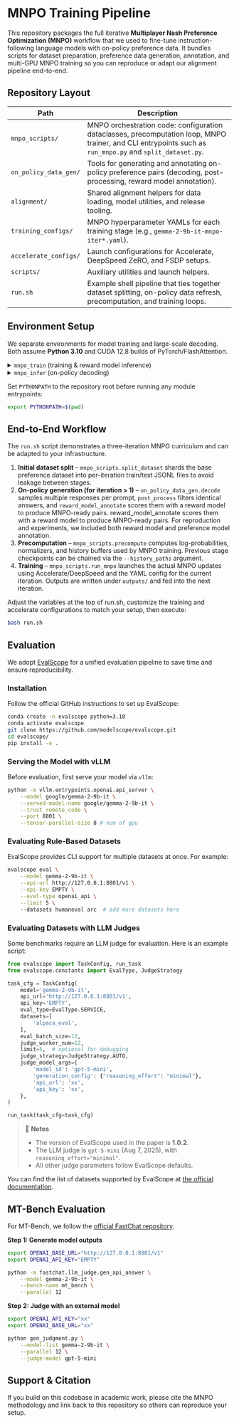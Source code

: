 # MNPO Training Pipeline

This repository packages the full iterative **Multiplayer Nash Preference Optimization (MNPO)** workflow that we used to fine-tune instruction-following language models with on-policy preference data. It bundles scripts for dataset preparation, preference data generation, annotation, and multi-GPU MNPO training so you can reproduce or adapt our alignment pipeline end-to-end.

[//]: # (## Key Features)

[//]: # (- **End-to-end alignment loop** – Automates dataset splitting, precomputation, MNPO training, and optional on-policy data refreshes across multiple iterations.)

[//]: # (- **Configurable infrastructure** – Includes ready-to-use Accelerate/DeepSpeed launch configs and per-iteration YAML training recipes targeting Gemma-2 instruction-tuned checkpoints.)

[//]: # (- **On-policy preference generation** – Provides decoding, post-processing, and reward-model scoring utilities for creating MNPO-ready binary preference datasets.)

[//]: # (- **Modular alignment utilities** – Reuses the shared `alignment` package for argument parsing, tokenizer handling, and adapter-aware checkpoint loading.)

## Repository Layout

| Path | Description |
| --- | --- |
| `mnpo_scripts/` | MNPO orchestration code: configuration dataclasses, precomputation loop, MNPO trainer, and CLI entrypoints such as `run_mnpo.py` and `split_dataset.py`. |
| `on_policy_data_gen/` | Tools for generating and annotating on-policy preference pairs (decoding, post-processing, reward model annotation). |
| `alignment/` | Shared alignment helpers for data loading, model utilities, and release tooling. |
| `training_configs/` | MNPO hyperparameter YAMLs for each training stage (e.g., `gemma-2-9b-it-mnpo-iter*.yaml`). |
| `accelerate_configs/` | Launch configurations for Accelerate, DeepSpeed ZeRO, and FSDP setups. |
| `scripts/` | Auxiliary utilities and launch helpers. |
| `run.sh` | Example shell pipeline that ties together dataset splitting, on-policy data refresh, precomputation, and training loops. |

## Environment Setup
We separate environments for model training and large-scale decoding. Both assume **Python 3.10** and CUDA 12.8 builds of PyTorch/FlashAttention.

<details>
<summary><code>mnpo_train</code> (training & reward model inference)</summary>

```bash
conda create -n mnpo_train python=3.10 -y
conda activate mnpo_train
pip install torch==2.7.0 torchvision==0.22.0 torchaudio==2.7.0 \
    --index-url https://download.pytorch.org/whl/cu128
pip install \
  https://github.com/Dao-AILab/flash-attention/releases/download/v2.8.0.post2/flash_attn-2.8.0.post2+cu12torch2.7cxx11abiFALSE-cp310-cp310-linux_x86_64.whl \
  numpy==1.26.4 \
  accelerate==0.29.2 \
  deepspeed==0.15.4 \
  transformers==4.44.2 \
  trl==0.9.6 \
  datasets==2.18.0 \
  huggingface-hub==0.23.2 \
  peft==0.7.1 \
  wandb
```
</details>

<details>
<summary><code>mnpo_infer</code> (on-policy decoding)</summary>

```bash
conda create -n mnpo_infer python=3.10 -y
conda activate mnpo_infer
pip install torch==2.7.0 torchvision==0.22.0 torchaudio==2.7.0 \
    --index-url https://download.pytorch.org/whl/cu128
pip install \
  vllm==0.9.0 \
  "transformers<4.54.0" \
  datasets==2.18.0 \
  https://github.com/Dao-AILab/flash-attention/releases/download/v2.8.0.post2/flash_attn-2.8.0.post2+cu12torch2.7cxx11abiFALSE-cp310-cp310-linux_x86_64.whl \
  numpy==1.26.4 \
  deepspeed==0.15.4 \
  https://download.pytorch.org/whl/cu128/flashinfer/flashinfer_python-0.2.5%2Bcu128torch2.7-cp38-abi3-linux_x86_64.whl \
  more_itertools
```
</details>

Set `PYTHONPATH` to the repository root before running any module entrypoints:

```bash
export PYTHONPATH=$(pwd)
```

## End-to-End Workflow
The `run.sh` script demonstrates a three-iteration MNPO curriculum and can be adapted to your infrastructure.

1. **Initial dataset split** – `mnpo_scripts.split_dataset` shards the base preference dataset into per-iteration train/test JSONL files to avoid leakage between stages.
2. **On-policy generation (for iteration &gt; 1)** – `on_policy_data_gen.decode` samples multiple responses per prompt, `post_process` filters identical answers, and `reward_model_annotate` scores them with a reward model to produce MNPO-ready pairs. reward_model_annotate scores them with a reward model to produce MNPO-ready pairs. For reproduction and experiments, we included both reward model and preference model annotation.
3. **Precomputation** – `mnpo_scripts.precompute` computes log-probabilities, normalizers, and history buffers used by MNPO training. Previous stage checkpoints can be chained via the `--history_paths` argument.
4. **Training** – `mnpo_scripts.run_mnpo` launches the actual MNPO updates using Accelerate/DeepSpeed and the YAML config for the current iteration. Outputs are written under `outputs/` and fed into the next iteration.

Adjust the variables at the top of run.sh, customize the training and accelerate configurations to match your setup, then execute:
```bash
bash run.sh
```


## Evaluation

We adopt [EvalScope](https://github.com/modelscope/evalscope/tree/main) for a unified evaluation pipeline to save time and ensure reproducibility.

### Installation

Follow the official GitHub instructions to set up EvalScope:

```bash
conda create -n evalscope python=3.10
conda activate evalscope
git clone https://github.com/modelscope/evalscope.git
cd evalscope/
pip install -e .
```

### Serving the Model with vLLM

Before evaluation, first serve your model via `vllm`:

```bash
python -m vllm.entrypoints.openai.api_server \
    --model google/gemma-2-9b-it \
    --served-model-name google/gemma-2-9b-it \
    --trust_remote_code \
    --port 8801 \
    --tensor-parallel-size 8 # num of gpu
```

### Evaluating Rule-Based Datasets

EvalScope provides CLI support for multiple datasets at once. For example:

```bash
evalscope eval \
    --model gemma-2-9b-it \
    --api-url http://127.0.0.1:8801/v1 \
    --api-key EMPTY \
    --eval-type openai_api \
    --limit 5 \ 
    --datasets humaneval arc  # add more datasets here
```

### Evaluating Datasets with LLM Judges

Some benchmarks require an LLM judge for evaluation. Here is an example script:

```python
from evalscope import TaskConfig, run_task
from evalscope.constants import EvalType, JudgeStrategy

task_cfg = TaskConfig(
    model='gemma-2-9b-it',
    api_url='http://127.0.0.1:8801/v1',
    api_key='EMPTY',
    eval_type=EvalType.SERVICE,
    datasets=[
        'alpaca_eval',
    ],
    eval_batch_size=12,
    judge_worker_num=12,
    limit=5,  # optional for debugging
    judge_strategy=JudgeStrategy.AUTO,
    judge_model_args={
        'model_id': 'gpt-5-mini',
        'generation_config': {"reasoning_effort": "minimal"},
        'api_url': 'xx',
        'api_key': 'xx',
    },
)

run_task(task_cfg=task_cfg)
```

> 📌 **Notes**
>
> * The version of EvalScope used in the paper is **1.0.2**.
> * The LLM judge is `gpt-5-mini` (Aug 7, 2025), with `reasoning_effort="minimal"`.
> * All other judge parameters follow EvalScope defaults.

You can find the list of datasets supported by EvalScope at [the official documentation](https://evalscope.readthedocs.io/en/latest/get_started/supported_dataset/llm.html).

## MT-Bench Evaluation

For MT-Bench, we follow the [official FastChat repository](https://github.com/lm-sys/FastChat).

**Step 1: Generate model outputs**

```bash
export OPENAI_BASE_URL="http://127.0.0.1:8801/v1"
export OPENAI_API_KEY="EMPTY"

python -m fastchat.llm_judge.gen_api_answer \
    --model gemma-2-9b-it \
    --bench-name mt_bench \
    --parallel 12
```

**Step 2: Judge with an external model**

```bash
export OPENAI_API_KEY="xx"
export OPENAI_BASE_URL="xx"

python gen_judgment.py \
    --model-list gemma-2-9b-it \
    --parallel 12 \
    --judge-model gpt-5-mini
```

## Support & Citation
If you build on this codebase in academic work, please cite the MNPO methodology and link back to this repository so others can reproduce your setup.
